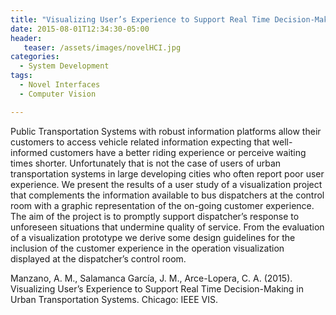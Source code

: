 ```yaml
---
title: "Visualizing User’s Experience to Support Real Time Decision-Making in Urban Transportation Systems"
date: 2015-08-01T12:34:30-05:00
header:
   teaser: /assets/images/novelHCI.jpg
categories:
  - System Development
tags:
  - Novel Interfaces
  - Computer Vision

---
```

Public Transportation Systems with robust information platforms allow their customers to access 
vehicle related information expecting that well-informed customers have a better riding experience 
or perceive waiting times shorter. Unfortunately that is not the case of users of urban transportation 
systems in large developing cities who often report poor user experience. We present the results of a 
user study of a visualization project that complements the information available to bus dispatchers at the 
control room with a graphic representation of the on-going customer experience. The aim of the project is to 
promptly support dispatcher’s response to unforeseen situations that undermine quality of service. 
From the evaluation of a visualization prototype we derive some design guidelines for the inclusion of the 
customer experience in the operation visualization displayed at the dispatcher’s control room.

Manzano, A. M., Salamanca García, J. M., Arce-Lopera, C. A.  (2015). 
Visualizing User’s Experience to Support Real Time Decision-Making in Urban Transportation Systems. 
Chicago: IEEE VIS.
